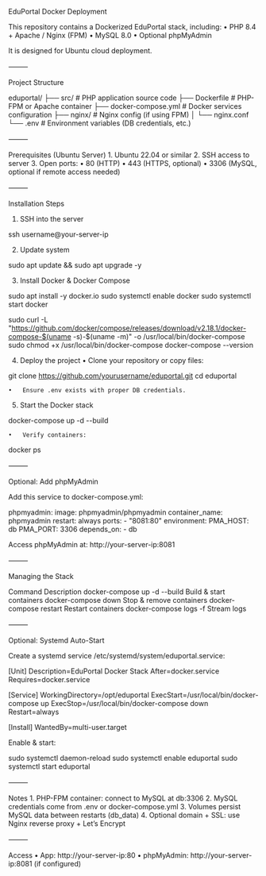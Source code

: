 EduPortal Docker Deployment

This repository contains a Dockerized EduPortal stack, including:
• PHP 8.4 + Apache / Nginx (FPM)
• MySQL 8.0
• Optional phpMyAdmin

It is designed for Ubuntu cloud deployment.

⸻

Project Structure

eduportal/
├── src/ # PHP application source code
├── Dockerfile # PHP-FPM or Apache container
├── docker-compose.yml # Docker services configuration
├── nginx/ # Nginx config (if using FPM)
│ └── nginx.conf
└── .env # Environment variables (DB credentials, etc.)

⸻

Prerequisites (Ubuntu Server) 1. Ubuntu 22.04 or similar 2. SSH access to server 3. Open ports:
• 80 (HTTP)
• 443 (HTTPS, optional)
• 3306 (MySQL, optional if remote access needed)

⸻

Installation Steps

1. SSH into the server

ssh username@your-server-ip

2. Update system

sudo apt update && sudo apt upgrade -y

3. Install Docker & Docker Compose

sudo apt install -y docker.io
sudo systemctl enable docker
sudo systemctl start docker

sudo curl -L "https://github.com/docker/compose/releases/download/v2.18.1/docker-compose-$(uname -s)-$(uname -m)" -o /usr/local/bin/docker-compose
sudo chmod +x /usr/local/bin/docker-compose
docker-compose --version

4. Deploy the project
   • Clone your repository or copy files:

git clone https://github.com/yourusername/eduportal.git
cd eduportal

    •	Ensure .env exists with proper DB credentials.

5. Start the Docker stack

docker-compose up -d --build

    •	Verify containers:

docker ps

⸻

Optional: Add phpMyAdmin

Add this service to docker-compose.yml:

phpmyadmin:
image: phpmyadmin/phpmyadmin
container_name: phpmyadmin
restart: always
ports: - "8081:80"
environment:
PMA_HOST: db
PMA_PORT: 3306
depends_on: - db

Access phpMyAdmin at: http://your-server-ip:8081

⸻

Managing the Stack

Command Description
docker-compose up -d --build Build & start containers
docker-compose down Stop & remove containers
docker-compose restart Restart containers
docker-compose logs -f Stream logs

⸻

Optional: Systemd Auto-Start

Create a systemd service /etc/systemd/system/eduportal.service:

[Unit]
Description=EduPortal Docker Stack
After=docker.service
Requires=docker.service

[Service]
WorkingDirectory=/opt/eduportal
ExecStart=/usr/local/bin/docker-compose up
ExecStop=/usr/local/bin/docker-compose down
Restart=always

[Install]
WantedBy=multi-user.target

Enable & start:

sudo systemctl daemon-reload
sudo systemctl enable eduportal
sudo systemctl start eduportal

⸻

Notes 1. PHP-FPM container: connect to MySQL at db:3306 2. MySQL credentials come from .env or docker-compose.yml 3. Volumes persist MySQL data between restarts (db_data) 4. Optional domain + SSL: use Nginx reverse proxy + Let’s Encrypt

⸻

Access
• App: http://your-server-ip:80
• phpMyAdmin: http://your-server-ip:8081 (if configured)
